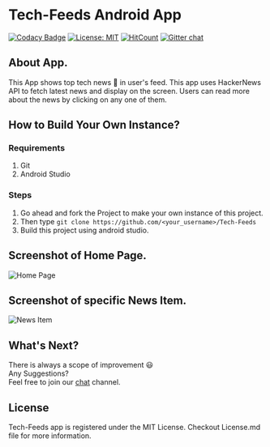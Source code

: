 # Tech-Feeds Android App
[![Codacy Badge](https://api.codacy.com/project/badge/Grade/c1bfc87395154198b0e4093d34c734c5)](https://app.codacy.com/app/dipu989/Tech-Feeds?utm_source=github.com&utm_medium=referral&utm_content=dipu989/Tech-Feeds&utm_campaign=Badge_Grade_Dashboard)
[![License: MIT](https://img.shields.io/badge/License-MIT-yellow.svg)](https://opensource.org/licenses/MIT)
[![HitCount](http://hits.dwyl.io/dipu989/Tech-Feeds.svg)](http://hits.dwyl.io/dipu989/Tech-Feeds)
[![Gitter chat](https://badges.gitter.im/gitterHQ/gitter.png)](https://gitter.im/Tech-Feeds/community#)<br>

## About App.

This App shows top tech news :newspaper: in user's feed. This app uses HackerNews API to fetch latest news and display on the screen. Users can read more about the news by clicking on any one of them.

## How to Build Your Own Instance?

### Requirements
1) Git
2) Android Studio

### Steps

1) Go ahead and fork the Project to make your own instance of this project.
2) Then type `git clone https://github.com/<your_username>/Tech-Feeds`
3) Build this project using android studio.


## Screenshot of Home Page.

 ![Home Page](https://user-images.githubusercontent.com/31280303/52397531-e930ba80-2adb-11e9-8345-3219ab4c531e.png)
 
## Screenshot of specific News Item.

![News Item](https://user-images.githubusercontent.com/31280303/52409276-0f198780-2afb-11e9-86f5-55879caef508.png)

## What's Next?
There is always a scope of improvement :smiley:<br>
Any Suggestions?<br>
Feel free to join our [chat](https://gitter.im/Tech-Feeds/community#) channel.

## License
Tech-Feeds app is registered under the MIT License. Checkout License.md file for more information.
